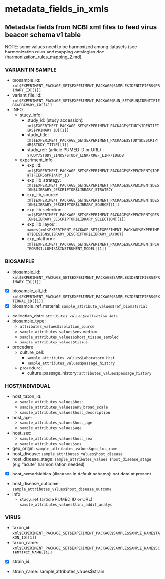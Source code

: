# metadata_fields_in_xmls

## Metadata fields from NCBI xml files to feed virus beacon schema v1 table

NOTE: some values need to be harmonized among datasets (see harmonization rules and mapping ontologies doc ([harmonization_rules_mapping_2.md](harmonization_rules_mapping_2.md))

### VARIANT IN SAMPLE
* biosample_id: `xml$EXPERIMENT_PACKAGE_SET$EXPERIMENT_PACKAGE$SAMPLE$IDENTIFIERS$PRIMARY_ID[[1]]`
* variant_file_id: `xml$EXPERIMENT_PACKAGE_SET$EXPERIMENT_PACKAGE$RUN_SET$RUN$IDENTIFIERS$PRIMARY_ID[[1]]`
* INFO
	* study_info: 
		* study_id: (study accession):  `xml$EXPERIMENT_PACKAGE_SET$EXPERIMENT_PACKAGE$STUDY$IDENTIFIERS$PRIMARY_ID[[1]]`
		* study_title: `xml$EXPERIMENT_PACKAGE_SET$EXPERIMENT_PACKAGE$STUDY$DESCRIPTOR$STUDY_TITLE[[1]]`
		* study_ref: (article PUMED ID or URL) : `STUDY/STUDY_LINKS/STUDY_LINK/XREF_LINK/ID&DB`
	* experiment_info
		* exp_id: `xml$EXPERIMENT_PACKAGE_SET$EXPERIMENT_PACKAGE$EXPERIMENT$IDENTIFIERS$PRIMARY_ID`
		* exp_lib_strategy: `xml$EXPERIMENT_PACKAGE_SET$EXPERIMENT_PACKAGE$EXPERIMENT$DESIGN$LIBRARY_DESCRIPTOR$LIBRARY_STRATEGY`
		* exp_lib_source: `xml$EXPERIMENT_PACKAGE_SET$EXPERIMENT_PACKAGE$EXPERIMENT$DESIGN$LIBRARY_DESCRIPTOR$LIBRARY_SOURCE[[1]]`
		* exp_lib_selection:  `xml$EXPERIMENT_PACKAGE_SET$EXPERIMENT_PACKAGE$EXPERIMENT$DESIGN$LIBRARY_DESCRIPTOR$LIBRARY_SELECTION[[1]]`
		* exp_lib_layout: `names(xml$EXPERIMENT_PACKAGE_SET$EXPERIMENT_PACKAGE$EXPERIMENT$DESIGN$LIBRARY_DESCRIPTOR$LIBRARY_LAYOUT)`
		* exp_platform: `xml$EXPERIMENT_PACKAGE_SET$EXPERIMENT_PACKAGE$EXPERIMENT$PLATFORM$ILLUMINA$INSTRUMENT_MODEL[[1]]`


### BIOSAMPLE 
* biosample_id: `xml$EXPERIMENT_PACKAGE_SET$EXPERIMENT_PACKAGE$SAMPLE$IDENTIFIERS$PRIMARY_ID[[1]]`
* [x] biosample_alt_id: `xml$EXPERIMENT_PACKAGE_SET$EXPERIMENT_PACKAGE$SAMPLE$IDENTIFIERS$EXTERNAL_ID[[1]]`
* [x] biosample_ref_material: `sample_attribute_values$ref_biomaterial`
* collection_date: `attributes_values$collection_date`
* biosample_type: 
	* `attributes_values$isolation_source`
	* `sample_attributes_values$env_medium`
	* `sample_attributes_values$$host_tissue_sampled`
	* `sample_attributes_values$tissue`
* procedure
	* culture_cell: 
		* `sample_attributes_values$Laboratory Host`
		* `sample_attributes_values$passage_history`
	* procedure:
		* culture_passage_history: `attributes_values$passage_history`
	
### HOST/INDIVIDUAL 
* host_taxon_id: 
	* `sample_attributes_values$host`
	* `sample_attributes_values$env_broad_scale`
	* `sample_attributes_values$host_description`
* host_age: 
	* `sample_attributes_values$host_age`
	* `sample_attributes_values$age`
* host_sex: 
	* `sample_attributes_values$host_sex`
	* `sample_attributes_values$sex`
* geo_origin: `sample_attributes_values$geo_loc_name`
* host_disease: `sample_attributes_values$host_disease`
* host_disease_stage: `sample_attributes_values $host_disease_stage` (e.g “acute” harmonization needed) 
* [x] host_comorbidities (diseases in default schema): not data at present 
* host_disease_outcome: `sample_attributes_values$host_disease_outcome`
* info 
	* study_ref (article PUMED ID or URL): `sample_attributes_values$link_addit_analys`

### VIRUS
* taxon_id: `xml$EXPERIMENT_PACKAGE_SET$EXPERIMENT_PACKAGE$SAMPLE$SAMPLE_NAME$TAXON_ID[[1]]`
* taxon_name: `xml$EXPERIMENT_PACKAGE_SET$EXPERIMENT_PACKAGE$SAMPLE$SAMPLE_NAME$SCIENTIFIC_NAME[[1]]`
* [x] strain_id: 
* strain_name: sample_attributes_values$strain

